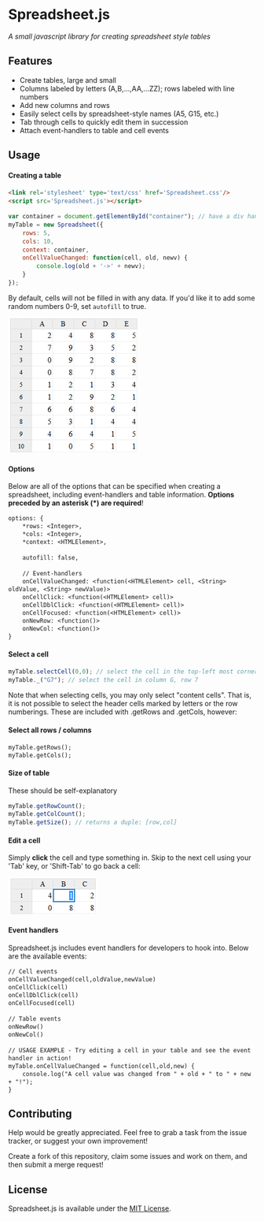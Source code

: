# Spreadsheet.js
_A small javascript library for creating spreadsheet style tables_


## Features
 * Create tables, large and small
 * Columns labeled by letters (A,B,...,AA,...ZZ); rows labeled with line numbers
 * Add new columns and rows
 * Easily select cells by spreadsheet-style names (A5, G15, etc.)
 * Tab through cells to quickly edit them in succession
 * Attach event-handlers to table and cell events


## Usage
#### Creating a table
```html
<link rel='stylesheet' type='text/css' href='Spreadsheet.css'/>
<script src='Spreadsheet.js'></script>
```
```javascript
var container = document.getElementById("container"); // have a div handy to hold the table
myTable = new Spreadsheet({
    rows: 5,
    cols: 10,
    context: container,
    onCellValueChanged: function(cell, old, newv) {
        console.log(old + '->' + newv);
    }
});
```
By default, cells will not be filled in with any data. If you'd like it to add some random numbers 0-9, set `autofill` to true.

![](https://github.com/ChiefOfGxBxL/Spreadsheet.js/blob/master/screenshots/Spreadsheet_Basic.PNG)

#### Options
Below are all of the options that can be specified when creating a spreadsheet, including event-handlers and table information. **Options preceded by an asterisk (*) are required**!
```
options: {
    *rows: <Integer>,
    *cols: <Integer>,
    *context: <HTMLElement>,
    
    autofill: false,
    
    // Event-handlers
    onCellValueChanged: <function(<HTMLElement> cell, <String> oldValue, <String> newValue)>
    onCellClick: <function(<HTMLElement> cell)>
    onCellDblClick: <function(<HTMLElement> cell)>
    onCellFocused: <function(<HTMLElement> cell)>
    onNewRow: <function()>
    onNewCol: <function()>
}
```

#### Select a cell
```javascript
myTable.selectCell(0,0); // select the cell in the top-left most corner
myTable._("G7"); // select the cell in column G, row 7
```
Note that when selecting cells, you may only select "content cells". That is, it is not possible to select the header cells marked by letters or the row numberings. These are included with .getRows and .getCols, however:

#### Select all rows / columns
```
myTable.getRows();
myTable.getCols();
```

#### Size of table
These should be self-explanatory
```javascript
myTable.getRowCount();
myTable.getColCount();
myTable.getSize(); // returns a duple: [row,col]
```

#### Edit a cell
Simply __click__ the cell and type something in.
Skip to the next cell using your 'Tab' key, or 'Shift-Tab' to go back a cell:

![](https://github.com/ChiefOfGxBxL/Spreadsheet.js/blob/master/screenshots/Spreadsheet_Tab.png)

#### Event handlers
Spreadsheet.js includes event handlers for developers to hook into. Below are the available events:
```
// Cell events
onCellValueChanged(cell,oldValue,newValue)
onCellClick(cell)
onCellDblClick(cell)
onCellFocused(cell)

// Table events
onNewRow()
onNewCol()

// USAGE EXAMPLE - Try editing a cell in your table and see the event handler in action!
myTable.onCellValueChanged = function(cell,old,new) {
	console.log("A cell value was changed from " + old + " to " + new + "!");
}
```

## Contributing
Help would be greatly appreciated. Feel free to grab a task from the issue tracker, or suggest your own improvement!

Create a fork of this repository, claim some issues and work on them, and then submit a merge request!


## License
Spreadsheet.js is available under the [MIT License](http://opensource.org/licenses/MIT).
